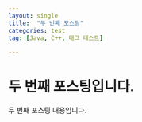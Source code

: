```yaml
---
layout: single
title:  "두 번째 포스팅"
categories: test
tag: [Java, C++, 태그 테스트] 

---
```


# 두 번째 포스팅입니다.
두 번째 포스팅 내용입니다.
